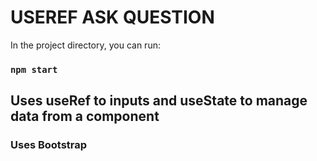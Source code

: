 # USEREF ASK QUESTION

In the project directory, you can run:

### `npm start`

## Uses __useRef__ to inputs and useState to manage data from a component

### Uses Bootstrap


